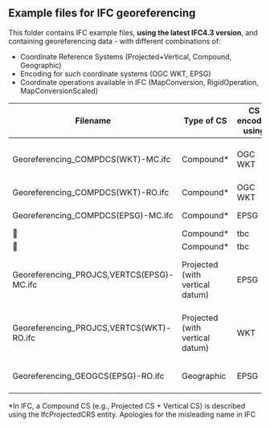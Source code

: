 ## Example files for IFC georeferencing
This folder contains IFC example files, **using the latest IFC4.3 version**, and containing georeferencing data - with different combinations of:

- Coordinate Reference Systems (Projected+Vertical, Compound, Geographic)
- Encoding for such coordinate systems (OGC WKT, EPSG)
- Coordinate operations available in IFC (MapConversion, RigidOperation, MapConversionScaled)

| Filename                                  | Type of CS                      | CS encoded using | Coordinate operation   | Notes                                                        |
|-------------------------------------------|---------------------------------|------------------|------------------------|--------------------------------------------------------------|
| Georeferencing_COMPDCS(WKT)-MC.ifc        | Compound*                       | OGC WKT          | IfcMapConversion       | This is in Italy. The WKT literal contains the epoch         |
| Georeferencing_COMPDCS(WKT)-RO.ifc        | Compound*                       | OGC WKT          | IfcMapConversion       | RigidOperation is all set to 0                               |
| Georeferencing_COMPDCS(EPSG)-MC.ifc       | Compound*                       | EPSG             | IfcMapConversion       | This is in Norway                                            |
| :construction:                            | Compound*                       | tbc              | IfcMapConversionScaled | to be created                                                |
| :construction:                            | Compound*                       | tbc              | IfcRigidOperation      | to be created                                                |
| Georeferencing_PROJCS,VERTCS(EPSG)-MC.ifc | Projected (with vertical datum) | EPSG             | IfcMapConversion       | EPSG code is deprecated. Contains 2 shapes for visualisation |
| Georeferencing_PROJCS,VERTCS(WKT)-RO.ifc  | Projected (with vertical datum) | WKT              | IfcRigidOperation      | WKT to be completed. Contains 2 shapes for visualisation     |
| Georeferencing_GEOGCS(EPSG)-RO.ifc        | Geographic                      | EPSG             | IfcRigidOperation      | Contains 2 shapes for visualisation                          |

*In IFC, a Compound CS (e.g., Projected CS + Vertical CS) is described using the IfcProjectedCRS entity. Apologies for the misleading name in IFC
